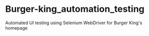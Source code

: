 # Burger-king_automation_testing
Automated UI testing using Selenium WebDriver for Burger King's homepage
